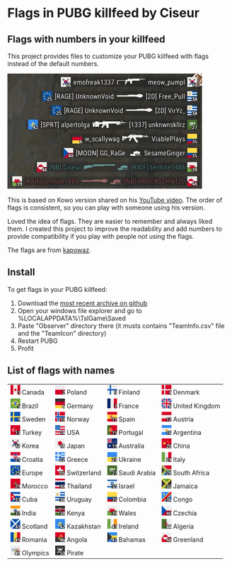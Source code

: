 # Flags in PUBG killfeed by Ciseur
## Flags with numbers in your killfeed
This project provides files to customize your PUBG killfeed with flags instead of the default numbers.

<img src="killfeed-preview.png" alt="PUBG killfeed with flags and numbers">

This is based on Kowo version shared on his [YouTube video](https://www.youtube.com/watch?v=8OWbQ_wXhpk). The order of flags is consistent, so you can play with someone using his version.

Loved the idea of flags. They are easier to remember and always liked them. I created this project to improve the readability and add numbers to provide compatibility if you play with people not using the flags.

The flags are from [kapowaz](https://kapowaz.github.io/square-flags/).

## Install
To get flags in your PUBG killfeed:

1. Download the [most recent archive on github](https://github.com/Ciseur/ciz-pubg-killfeed-flags/releases)
2. Open your windows file explorer and go to %LOCALAPPDATA%\TslGame\Saved
3. Paste "Observer" directory there (it musts contains "TeamInfo.csv" file and the "TeamIcon" directory)
4. Restart PUBG
5. Profit

## List of flags with names

|||||
| -- | -- | -- | -- |
|<img alt="Canada" src="Observer/TeamIcon/1-CAN.png"> Canada|<img alt="Poland" src="Observer/TeamIcon/2-POL.png"> Poland|<img alt="Finland" src="Observer/TeamIcon/3-FIN.png"> Finland|<img alt="Denmark" src="Observer/TeamIcon/4-DNK.png"> Denmark|
|<img alt="Brazil" src="Observer/TeamIcon/5-BRA.png"> Brazil|<img alt="Germany" src="Observer/TeamIcon/6-DEU.png"> Germany|<img alt="France" src="Observer/TeamIcon/7-FRA.png"> France|<img alt="United Kingdom" src="Observer/TeamIcon/8-GBR.png"> United Kingdom|
|<img alt="Sweden" src="Observer/TeamIcon/9-SWE.png"> Sweden|<img alt="Norway" src="Observer/TeamIcon/10-NOR.png"> Norway|<img alt="Spain" src="Observer/TeamIcon/11-ESP.png"> Spain|<img alt="Austria" src="Observer/TeamIcon/12-AUT.png"> Austria|
|<img alt="Turkey" src="Observer/TeamIcon/13-TUR.png"> Turkey|<img alt="USA" src="Observer/TeamIcon/14-USA.png"> USA|<img alt="Portugal" src="Observer/TeamIcon/15-PRT.png"> Portugal|<img alt="Argentina" src="Observer/TeamIcon/16-ARG.png"> Argentina|
|<img alt="Korea" src="Observer/TeamIcon/17-KOR.png"> Korea|<img alt="Japan" src="Observer/TeamIcon/18-JPN.png"> Japan|<img alt="Australia" src="Observer/TeamIcon/19-AUS.png"> Australia|<img alt="China" src="Observer/TeamIcon/20-CHN.png"> China|
|<img alt="Croatia" src="Observer/TeamIcon/21-HRV.png"> Croatia|<img alt="Greece" src="Observer/TeamIcon/22-GRC.png"> Greece|<img alt="Ukraine" src="Observer/TeamIcon/23-UKR.png"> Ukraine|<img alt="Italy" src="Observer/TeamIcon/24-ITA.png"> Italy|
|<img alt="Europe" src="Observer/TeamIcon/25-EU.png"> Europe|<img alt="Switzerland" src="Observer/TeamIcon/26-CHE.png"> Switzerland|<img alt="Saudi Arabia" src="Observer/TeamIcon/27-SAU.png"> Saudi Arabia|<img alt="South Africa" src="Observer/TeamIcon/28-ZAF.png"> South Africa|
|<img alt="Morocco" src="Observer/TeamIcon/29-MAR.png"> Morocco|<img alt="Thailand" src="Observer/TeamIcon/30-THA.png"> Thailand|<img alt="Israel" src="Observer/TeamIcon/31-ISR.png"> Israel|<img alt="Jamaica" src="Observer/TeamIcon/32-JAM.png"> Jamaica|
|<img alt="Cuba" src="Observer/TeamIcon/33-CUB.png"> Cuba|<img alt="Uruguay" src="Observer/TeamIcon/34-URY.png"> Uruguay|<img alt="Colombia" src="Observer/TeamIcon/35-COL.png"> Colombia|<img alt="Congo" src="Observer/TeamIcon/36-COD.png"> Congo|
|<img alt="India" src="Observer/TeamIcon/37-IND.png"> India|<img alt="Kenya" src="Observer/TeamIcon/38-KEN.png"> Kenya|<img alt="Wales" src="Observer/TeamIcon/39-GB-WLS.png"> Wales|<img alt="Czechia" src="Observer/TeamIcon/40-CZE.png"> Czechia|
|<img alt="Scotland" src="Observer/TeamIcon/41-GB-SCT.png"> Scotland|<img alt="Kazakhstan" src="Observer/TeamIcon/42-KAZ.png"> Kazakhstan|<img alt="Ireland" src="Observer/TeamIcon/43-IRL.png"> Ireland|<img alt="Algeria" src="Observer/TeamIcon/44-DZA.png"> Algeria|
|<img alt="Romania" src="Observer/TeamIcon/45-ROU.png"> Romania|<img alt="Angola" src="Observer/TeamIcon/46-AGO.png"> Angola|<img alt="Bahamas" src="Observer/TeamIcon/47-BHS.png"> Bahamas|<img alt="Greenland" src="Observer/TeamIcon/48-GRL.png"> Greenland|
|<img alt="Olympics" src="Observer/TeamIcon/49-OLY.png"> Olympics|<img alt="Pirate" src="Observer/TeamIcon/50-PIR.png"> Pirate|